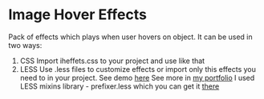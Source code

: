 # Image Hover Effects
Pack of effects which plays when user hovers on object. 
It can be used in two ways:
1. CSS
Import iheffets.css to your project and use like that
2. LESS
Use .less files to customize effects or import only this effects you need to in your project. 
See demo [here](http://codepen.io/pgalias/pen/JYMPGQ)
See more in [my portfolio](http://pawgalias.eu)
I used LESS mixins library - prefixer.less which you can get it [there](http://lessprefixer.com/)
